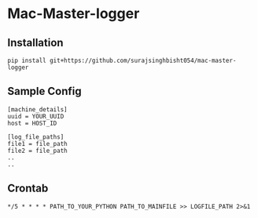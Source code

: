 # Mac-Master-logger

## Installation

```
pip install git+https://github.com/surajsinghbisht054/mac-master-logger
```

## Sample Config

```
[machine_details]
uuid = YOUR_UUID
host = HOST_ID

[log_file_paths]
file1 = file_path
file2 = file_path
..
..
```

## Crontab 
```
*/5 * * * * PATH_TO_YOUR_PYTHON PATH_TO_MAINFILE >> LOGFILE_PATH 2>&1
```



